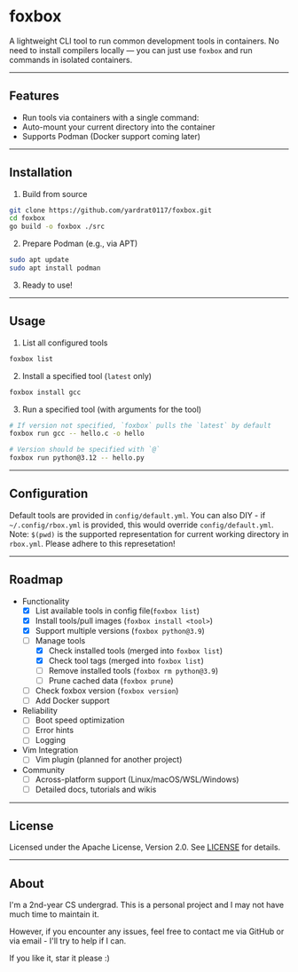 # foxbox

A lightweight CLI tool to run common development tools in containers. No need to install compilers locally — you can just use `foxbox` and run commands in isolated containers.

---

## Features

- Run tools via containers with a single command:
- Auto-mount your current directory into the container
- Supports Podman (Docker support coming later)

---

## Installation

1. Build from source

```bash
git clone https://github.com/yardrat0117/foxbox.git
cd foxbox
go build -o foxbox ./src
```

2. Prepare Podman (e.g., via APT)

```bash
sudo apt update
sudo apt install podman
```

3. Ready to use!

---

## Usage

1. List all configured tools

```bash
foxbox list
```

2. Install a specified tool (`latest` only)

```bash
foxbox install gcc
```

3. Run a specified tool (with arguments for the tool)

```bash
# If version not specified, `foxbox` pulls the `latest` by default
foxbox run gcc -- hello.c -o hello

# Version should be specified with `@`
foxbox run python@3.12 -- hello.py
```

---

## Configuration

Default tools are provided in `config/default.yml`. 
You can also DIY - if `~/.config/rbox.yml` is provided, this would override `config/default.yml`.
Note: `$(pwd)` is the supported representation for current working directory in `rbox.yml`. Please adhere to this represetation!

---

## Roadmap

- Functionality
    - [x] List available tools in config file(`foxbox list`)
    - [x] Install tools/pull images (`foxbox install <tool>`)
    - [x] Support multiple versions (`foxbox python@3.9`)
    - [ ] Manage tools 
        - [x] Check installed tools (merged into `foxbox list`)
        - [x] Check tool tags (merged into `foxbox list`)
        - [ ] Remove installed tools (`foxbox rm python@3.9`)
        - [ ] Prune cached data (`foxbox prune`)
    - [ ] Check foxbox version (`foxbox version`)
    - [ ] Add Docker support
- Reliability
    - [ ] Boot speed optimization
    - [ ] Error hints
    - [ ] Logging
- Vim Integration
    - [ ] Vim plugin (planned for another project)
- Community
    - [ ] Across-platform support (Linux/macOS/WSL/Windows)
    - [ ] Detailed docs, tutorials and wikis

---

## License

Licensed under the Apache License, Version 2.0. See [LICENSE](./LICENSE) for details.

---

## About

I'm a 2nd-year CS undergrad. This is a personal project and I may not have much time to maintain it.

However, if you encounter any issues, feel free to contact me via GitHub or via email - I'll try to help if I can.

If you like it, star it please :)
